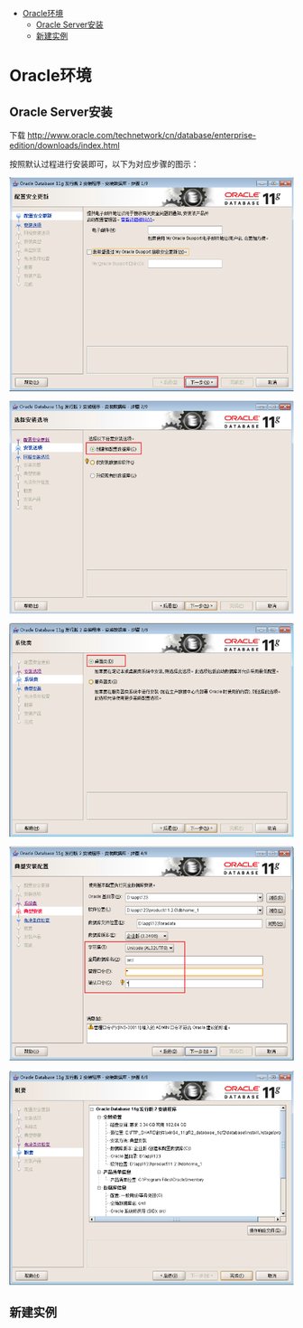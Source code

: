 <!-- TOC -->

- [Oracle环境](#oracle环境)
    - [Oracle Server安装](#oracle-server安装)
    - [新建实例](#新建实例)

<!-- /TOC -->

<a id="markdown-oracle环境" name="oracle环境"></a>
# Oracle环境
<a id="markdown-oracle-server安装" name="oracle-server安装"></a>
## Oracle Server安装
下载 http://www.oracle.com/technetwork/cn/database/enterprise-edition/downloads/index.html

按照默认过程进行安装即可，以下为对应步骤的图示：

![](..\assets\Oracle\oracle-install-1.png)

![](..\assets\Oracle\oracle-install-2.png)

![](..\assets\Oracle\oracle-install-3.png)

![](..\assets\Oracle\oracle-install-4.png)

![](..\assets\Oracle\oracle-install-6.png)

<a id="markdown-新建实例" name="新建实例"></a>
## 新建实例

